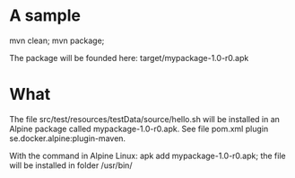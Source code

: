 # A sample 
mvn clean;
mvn package;

The package will be founded here:
target/mypackage-1.0-r0.apk


# What

The file src/test/resources/testData/source/hello.sh 
will be installed in an Alpine package called mypackage-1.0-r0.apk.
See file pom.xml plugin se.docker.alpine:plugin-maven.

With the command in Alpine Linux:
apk add mypackage-1.0-r0.apk;
the file will be installed in folder /usr/bin/

